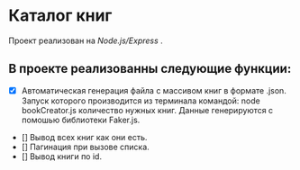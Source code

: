 # Каталог книг
Проект реализован на *Node.js/Express* .
## В проекте реализованны следующие функции:
- [x] Автоматическая генерация файла с массивом книг в формате .json. Запуск которого производится из терминала командой: node bookCreator.js количество нужных книг. Данные генерируются с помошью библиотеки Faker.js.
- [] Вывод всех книг как они есть.
- [] Пагинация при вызове списка.
- [] Вывод книги по id.